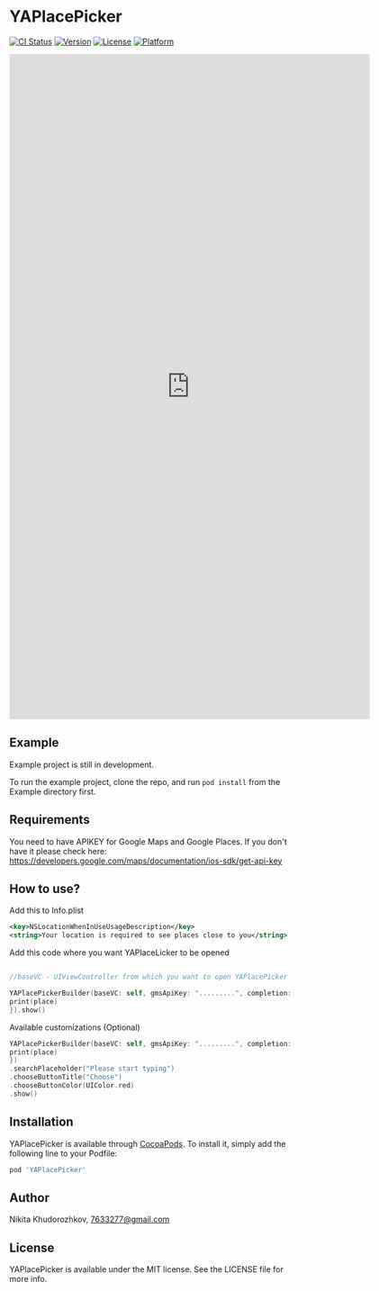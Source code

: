 # YAPlacePicker

[![CI Status](https://img.shields.io/travis/7633277@gmail.com/YAPlacePicker.svg?style=flat)](https://travis-ci.org/7633277@gmail.com/YAPlacePicker)
[![Version](https://img.shields.io/cocoapods/v/YAPlacePicker.svg?style=flat)](https://cocoapods.org/pods/YAPlacePicker)
[![License](https://img.shields.io/cocoapods/l/YAPlacePicker.svg?style=flat)](https://cocoapods.org/pods/YAPlacePicker)
[![Platform](https://img.shields.io/cocoapods/p/YAPlacePicker.svg?style=flat)](https://cocoapods.org/pods/YAPlacePicker)


<iframe src='https://gfycat.com/ifr/VigilantInfiniteAngelwingmussel' frameborder='0' scrolling='no' allowfullscreen width='640' height='1182'></iframe>

## Example

Example project is still in development.

To run the example project, clone the repo, and run `pod install` from the Example directory first.

## Requirements

You need to have APIKEY for Google Maps and Google Places. If you don't have it please check here: https://developers.google.com/maps/documentation/ios-sdk/get-api-key

## How to use?

Add this to Info.plist

```xml
<key>NSLocationWhenInUseUsageDescription</key>
<string>Your location is required to see places close to you</string>
```
Add this code where you want YAPlaceLicker to be opened

```swift

//baseVC - UIViewController from which you want to open YAPlacePicker

YAPlacePickerBuilder(baseVC: self, gmsApiKey: ".........", completion: { place in
print(place)
}).show()
```

Available customizations (Optional)

```swift
YAPlacePickerBuilder(baseVC: self, gmsApiKey: ".........", completion: { place in
print(place)
})
.searchPlaceholder("Please start typing")
.chooseButtonTitle("Choose")
.chooseButtonColor(UIColor.red)
.show()
```

## Installation

YAPlacePicker is available through [CocoaPods](https://cocoapods.org). To install
it, simply add the following line to your Podfile:

```ruby
pod 'YAPlacePicker'
```

## Author

Nikita Khudorozhkov, 7633277@gmail.com

## License

YAPlacePicker is available under the MIT license. See the LICENSE file for more info.
